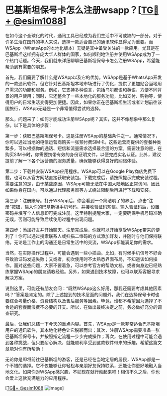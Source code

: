 # 巴基斯坦保号卡怎么注册wsapp？[[TG💪+ @esim1088](https://t.me/s/esim1088)]

在如今这个全球化的时代，通讯工具已经成为我们生活中不可或缺的一部分。对于许多生活在国外的华人来说，选择一款适合自己的通讯软件显得尤为重要。而WSApp（WhatsApp的本地化版本）无疑是其中备受关注的一款应用。尤其是在巴基斯坦这样拥有庞大华人群体的国家，如何顺利地注册并使用WSApp成为了一个热门话题。今天，我们就来详细聊聊巴基斯坦保号卡怎么注册WSApp，希望能帮助到有需要的朋友。

首先，我们需要了解什么是WSApp以及它的优势。WSApp是基于WhatsApp开发的一款通讯软件，但它针对巴基斯坦本地市场进行了优化，提供了更加贴合当地用户需求的功能和服务。例如，它支持多种语言，包括乌尔都语和英语，方便不同背景的用户使用；同时，它还整合了一些本地化的服务功能，比如支付、购物等，使得用户的日常生活变得更加便捷。因此，如果你正在巴基斯坦生活或者计划前往该国旅行，WSApp无疑是一个非常值得尝试的选择。

那么，问题来了：如何才能成功注册WSApp呢？其实，这并不像想象中那么复杂。以下是具体的步骤：

第一步：获取巴基斯坦保号卡。这是注册WSApp的基础条件之一。通常情况下，你可以通过当地的电信运营商购买一张预付费SIM卡。这些运营商提供的套餐种类繁多，可以根据你的通话、短信和流量需求选择最合适的方案。需要注意的是，在购买SIM卡时，你需要携带有效的身份证明文件，以便完成实名认证。此外，建议提前了解一下各个运营商的服务质量，确保能够获得良好的网络体验。

第二步：下载并安装WSApp应用程序。WSApp可以在Google Play商店免费下载，也可以从官方网站直接获取安装包。下载完成后，请按照提示完成安装过程。需要注意的是，由于某些原因，WSApp可能无法在中国大陆地区正常访问，因此如果你身在国内，可以通过代理服务器等方式绕过限制后再进行下载和安装。

第三步：注册账号。打开WSApp后，你会看到一个简洁明了的界面。点击“注册”按钮，输入你的巴基斯坦手机号码，并接收验证码短信。输入验证码后，设置密码并填写个人信息即可完成注册。这里特别提醒大家，一定要确保手机号码准确无误，否则可能导致后续使用过程中出现问题。

第四步：添加好友并开始聊天。注册完成后，你就可以开始享受WSApp带来的便利了！你可以通过搜索联系人或扫描二维码的方式添加好友，并随时与他们保持联络。无论是工作上的沟通还是日常生活中的交流，WSApp都能满足你的需求。

当然，在实际操作过程中，可能会遇到一些小插曲。比如，有时候手机信号不好会导致验证码发送失败；又或者，初次使用时不太熟悉界面布局，不知道该如何操作。面对这些问题，大家不要着急，可以参考官方的帮助文档，或者向身边已经熟练掌握WSApp的朋友请教经验。另外，如果遇到技术故障，也可以联系客服寻求解决方案。

说到这里，可能还有朋友会问：“既然WSApp这么好用，那我还需要考虑其他因素吗？”答案是肯定的。除了上述提到的技术层面的问题外，我们在选择保号卡时也要综合考量价格、资费结构以及售后服务等因素。毕竟，谁都不希望因为选择了不合适的套餐而浪费不必要的开支。所以，在做出最终决定之前，务必做好充分的调查研究。

最后，让我们总结一下今天的重点内容。首先，WSApp是一款非常适合巴基斯坦用户的通讯软件，其本地化特色让它脱颖而出；其次，注册WSApp需要准备一张巴基斯坦保号卡，并按照指定流程一步步完成操作；再次，在使用过程中可能会遇到各种挑战，但只要耐心解决，就能顺利享受到这款软件带来的乐趣。希望这篇文章能对你有所帮助！

无论你是即将前往巴基斯坦的游客，还是已经在当地定居的居民，WSApp都是一个不错的选择。它不仅能够让你轻松与亲朋好友保持联系，还能让你更好地融入当地文化。如果你对WSApp感兴趣，不妨现在就行动起来吧！相信不久之后，你也会爱上这款充满魅力的应用程序。

[[TG💪+ @esim1088](https://t.me/s/esim1088) ![Image](https://i.postimg.cc/4NQfJmqS/Snipaste-2025-05-13-00-14-12.png)]